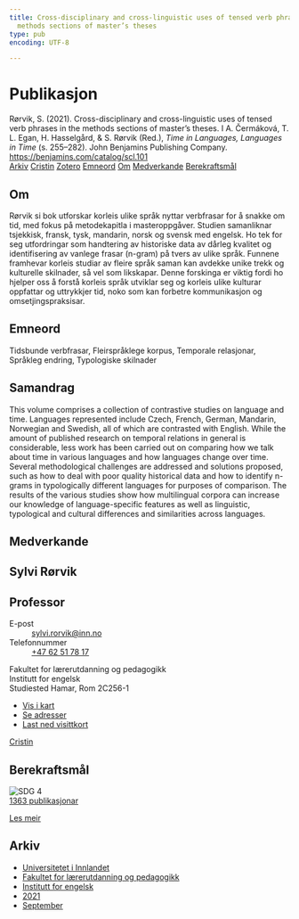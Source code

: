 ```yaml
---
title: Cross-disciplinary and cross-linguistic uses of tensed verb phrases in the
  methods sections of master’s theses
type: pub
encoding: UTF-8

---
```

<h1>Publikasjon</h1>
<article id="csl-bib-container-MX63NYII" class="csl-bib-container">
  <div class="csl-bib-body"> <div class="csl-entry">Rørvik, S. (2021). Cross-disciplinary and cross-linguistic uses of tensed verb phrases in the methods sections of master’s theses. I A. Čermáková, T. L. Egan, H. Hasselgård, &#38; S. Rørvik (Red.), <i>Time in Languages, Languages in Time</i> (s. 255–282). John Benjamins Publishing Company. <a href="https://benjamins.com/catalog/scl.101">https://benjamins.com/catalog/scl.101</a></div> </div>
  <div class="csl-bib-buttons">
    <a href="#taxonomy-article-MX63NYII" alt="archive" class="csl-bib-button">Arkiv</a>
    <a href="https://app.cristin.no/results/show.jsf?id=1936458" alt="Cristin" class="csl-bib-button">Cristin</a>
    <a href="http://zotero.org/groups/5881554/items/MX63NYII" alt="Zotero" class="csl-bib-button">Zotero</a>
    <a href="#keywords-article-MX63NYII" alt="keywords" class="csl-bib-button">Emneord</a>
    <a href="#about-article-MX63NYII" alt="about_pub" class="csl-bib-button">Om</a>
    <a href="#contributors-article-MX63NYII" alt="contributors" class="csl-bib-button">Medverkande</a>
    <a href="#sdg-article-MX63NYII" alt="sdg" class="csl-bib-button">Berekraftsmål</a>
  </div>
  <div id="csl-bib-meta-container-MX63NYII"></div>
</article>
<div id="csl-bib-meta-MX63NYII" class="csl-bib-meta">
  <article id="about-article-MX63NYII" class="about_pub-article">
    <h1>Om</h1>
    Rørvik si bok utforskar korleis ulike språk nyttar verbfrasar for å snakke om tid, med fokus på metodekapitla i masteroppgåver. Studien samanliknar tsjekkisk, fransk, tysk, mandarin, norsk og svensk med engelsk. Ho tek for seg utfordringar som handtering av historiske data av dårleg kvalitet og identifisering av vanlege frasar (n-gram) på tvers av ulike språk. Funnene framhevar korleis studiar av fleire språk saman kan avdekke unike trekk og kulturelle skilnader, så vel som likskapar. Denne forskinga er viktig fordi ho hjelper oss å forstå korleis språk utviklar seg og korleis ulike kulturar oppfattar og uttrykkjer tid, noko som kan forbetre kommunikasjon og omsetjingspraksisar.
  </article>
  <article id="keywords-article-MX63NYII" class="keywords-article">
    <h1>Emneord</h1>
    Tidsbunde verbfrasar, Fleirspråklege korpus, Temporale relasjonar, Språkleg endring, Typologiske skilnader
  </article>
  <article id="abstract-article-MX63NYII" class="abstract-article">
    <h1>Samandrag</h1>
    This volume comprises a collection of contrastive studies on language and time. Languages represented include Czech, French, German, Mandarin, Norwegian and Swedish, all of which are contrasted with English. While the amount of published research on temporal relations in general is considerable, less work has been carried out on comparing how we talk about time in various languages and how languages change over time. Several methodological challenges are addressed and solutions proposed, such as how to deal with poor quality historical data and how to identify n-grams in typologically different languages for purposes of comparison. The results of the various studies show how multilingual corpora can increase our knowledge of language-specific features as well as linguistic, typological and cultural differences and similarities across languages.
  </article>
  <article id="contributors-article-MX63NYII" class="contributors-article">
    <h1>Medverkande</h1>
    <div class="personas"> <div class="vrtx-hinn-person-card"> <div class="photo"> <i class="lar la-user-circle missing-person"></i> </div> <div class="info"> <hgroup><h1>Sylvi Rørvik</h1> <h2>Professor</h2> </hgroup><dl> <dt>E-post</dt> <dd> <a href="mailto:sylvi.rorvik@inn.no">sylvi.rorvik@inn.no</a> </dd> <dt>Telefonnummer</dt> <dd><a href="tel:+4762517817"> +47 62 51 78 17 </a></dd> </dl> <p> Fakultet for lærerutdanning og pedagogikk<br> Institutt for engelsk<br> Studiested Hamar, Rom 2C256-1 </p> <ul class="vrtx-hinn-links"> <li><a href="https://www.google.com/maps?q=60.79625,11.07386">Vis i kart</a></li> <li><a href="https://www.inn.no/finn-en-ansatt/sylvi-rorvik.html#vrtx-hinn-addresses">Se adresser</a></li> <li><a href="https://www.inn.no/finn-en-ansatt/sylvi-rorvik.html?vrtx=vcf">Last ned visittkort</a></li> </ul> </div> </div> <a href="https://app.cristin.no/persons/show.jsf?id=15685" alt="Cristin URL" class="personas-cristin">Cristin</a> </div>
  </article>
  <article id="sdg-article-MX63NYII" class="sdg-article">
    <h1>Berekraftsmål</h1>
    <div class="sdg-container"><div id="sdg4" class="sdg">
        <img src="{{< params subfolder >}}images/sdg/sdg04_nn.png" class="image" alt="SDG 4">
        <div class="sdg-overlay">
          <a href="{{< params subfolder >}}nn/archive/?sdg=4#archive" class="sdg-publication-count"><span>1363</span> publikasjonar</a>
          <p><a href="https://fn.no/om-fn/fns-baerekraftsmaal/god-utdanning?lang=nno-NO" class="sdg-read-more">Les meir</a></p>
        </div>
      </div></div>
  </article>
  <article id="taxonomy-article-MX63NYII" class="taxonomy-article">
    <h1>Arkiv</h1>
    <ul>
      <li><a href="{{< params subfolder >}}nn/archive/?key=3DCRN523">Universitetet i Innlandet</a></li>
      <li><a href="{{< params subfolder >}}nn/archive/?key=WYNZA47F">Fakultet for lærerutdanning og pedagogikk</a></li>
      <li><a href="{{< params subfolder >}}nn/archive/?key=THSB4HN9">Institutt for engelsk</a></li>
      <li><a href="{{< params subfolder >}}nn/archive/?key=T7HNSHUG">2021</a></li>
      <li><a href="{{< params subfolder >}}nn/archive/?key=DR2G76J7">September</a></li>
    </ul>
  </article>
</div>
